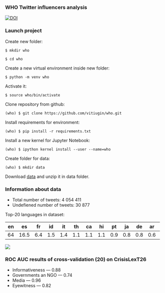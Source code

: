 ### WHO Twitter influencers analysis

[![DOI](https://zenodo.org/badge/DOI/10.5281/zenodo.3798212.svg)](https://doi.org/10.5281/zenodo.3798212)

### Launch project

Create new folder:

`$ mkdir who`

`$ cd who`

Create a new virtual environment inside new folder:

`$ python -m venv who`

Activate it:

`$ source who/bin/activate`

Clone repository from github:

`(who) $ git clone https://github.com/vitiugin/who.git`

Install requirements for environment:

`(who) $ pip install -r requirements.txt`

Install a new kernel for Jupyter Notebook:

`(who) $ ipython kernel install --user --name=who`

Create folder for data:

`(who) $ mkdir data`

Download [data](https://doi.org/10.5281/zenodo.3798212 "data") and unzip it in data folder.

###  Information about data

- Total number of tweets: 4 054 411
- Undefiened number of tweets: 30 877

Top-20 languages in dataset:

| en | es | fr  | id  |  it  | th   | ca   | hi   |  pt  | ja   | de   | ar   | ta   | tr   | nl   | pl   | tl   |  ur  | sw   |  el  |
| :------------: | :------------: | :------------: | :------------: | :------------: | :------------: | :------------: | :------------: | :------------: | :------------: | :------------: | :------------: | :------------: | :------------: | :------------: | :------------: | :------------: | :------------: | :------------: | :------------: |
| 64| 16.5 |  6.4| 1.5  | 1.4 |  1.1 | 1.1  | 1.1  | 0.9  | 0.8  | 0.8  |  0.6 |  0.4 |  0.3 | 0.2  | 0.16  | 0.15  | 0.15  | 0.14  | 0.14  |

![](https://github.com/vitiugin/who/blob/master/src/lang_dist.png)

###  ROC AUC results of cross-validation (20) on CrisisLexT26

- Informativeness — 0.88
- Governments an NGO — 0.74
- Media — 0.96
- Eyewitness — 0.82
